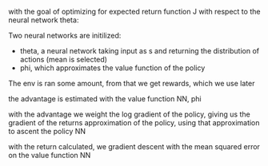 with the goal of optimizing for expected return function J with respect to the neural network theta:

Two neural networks are initilized:
* theta, a neural network taking input as s and returning the distribution of actions (mean is selected)
* phi, which approximates the value function of the policy

The env is ran some amount, from that we get rewards, which we use later

the advantage is estimated with the value function NN, phi

with the advantage we weight the log gradient of the policy, giving us the gradient of the returns approximation of the policy, using that approximation to ascent the policy NN

with the return calculated, we gradient descent with the mean squared error on the value function NN

